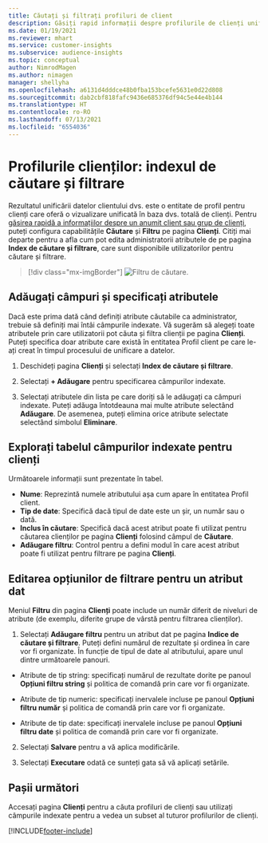 ```yaml
---
title: Căutați și filtrați profiluri de client
description: Găsiți rapid informații despre profilurile de clienți unificate și filtrați pentru atributele specificate.
ms.date: 01/19/2021
ms.reviewer: mhart
ms.service: customer-insights
ms.subservice: audience-insights
ms.topic: conceptual
author: NimrodMagen
ms.author: nimagen
manager: shellyha
ms.openlocfilehash: a6131d4dddce48b0fba153bcefe5631e0d22d808
ms.sourcegitcommit: dab2cbf818fafc9436e685376df94c5e44e4b144
ms.translationtype: HT
ms.contentlocale: ro-RO
ms.lasthandoff: 07/13/2021
ms.locfileid: "6554036"
---
```

# <a name="customer-profiles-search--filter-index"></a>Profilurile clienților: indexul de căutare și filtrare

Rezultatul unificării datelor clientului dvs. este o entitate de profil pentru clienți care oferă o vizualizare unificată în baza dvs. totală de clienți. Pentru [găsirea rapidă a informațiilor despre un anumit client sau grup de clienți](customer-profiles.md), puteți configura capabilitățile **Căutare** și **Filtru** pe pagina **Clienți**. Citiți mai departe pentru a afla cum pot edita administratorii atributele de pe pagina **Index de căutare și filtrare**, care sunt disponibile utilizatorilor pentru căutare și filtrare.

> [!div class="mx-imgBorder"]
> ![Filtru de căutare.](media/search-filter.png "Filtru de căutare")

## <a name="add-fields-and-specify-attributes"></a>Adăugați câmpuri și specificați atributele

Dacă este prima dată când definiți atribute căutabile ca administrator, trebuie să definiți mai întâi câmpurile indexate. Vă sugerăm să alegeți toate atributele prin care utilizatorii pot căuta și filtra clienții pe pagina **Clienți**. Puteți specifica doar atribute care există în entitatea Profil client pe care le-ați creat în timpul procesului de unificare a datelor.

1. Deschideți pagina **Clienți** și selectați **Index de căutare și filtrare**.

2. Selectați **+ Adăugare** pentru specificarea câmpurilor indexate.

3. Selectați atributele din lista pe care doriți să le adăugați ca câmpuri indexate. Puteți adăuga întotdeauna mai multe atribute selectând **Adăugare**. De asemenea, puteți elimina orice atribute selectate selectând simbolul **Eliminare**.

## <a name="explore-the-indexed-customer-fields-table"></a>Explorați tabelul câmpurilor indexate pentru clienți

Următoarele informații sunt prezentate în tabel.

- **Nume**: Reprezintă numele atributului așa cum apare în entitatea Profil client.
- **Tip de date**: Specifică dacă tipul de date este un șir, un număr sau o dată.
- **Inclus în căutare**: Specifică dacă acest atribut poate fi utilizat pentru căutarea clienților pe pagina **Clienți** folosind câmpul de **Căutare**.
- **Adăugare filtru**: Control pentru a defini modul în care acest atribut poate fi utilizat pentru filtrare pe pagina **Clienți**.

## <a name="editing-filtering-options-for-a-given-attribute"></a>Editarea opțiunilor de filtrare pentru un atribut dat

Meniul **Filtru** din pagina **Clienți** poate include un număr diferit de niveluri de atribute (de exemplu, diferite grupe de vârstă pentru filtrarea clienților).

1. Selectați **Adăugare filtru** pentru un atribut dat pe pagina **Indice de căutare și filtrare**. Puteți defini numărul de rezultate și ordinea în care vor fi organizate. În funcție de tipul de date al atributului, apare unul dintre următoarele panouri.

- Atribute de tip string: specificați numărul de rezultate dorite pe panoul **Opțiuni filtru string** și politica de comandă prin care vor fi organizate.

- Atribute de tip numeric: specificați inervalele incluse pe panoul **Opțiuni filtru număr** și politica de comandă prin care vor fi organizate.

- Atribute de tip date: specificați inervalele incluse pe panoul **Opțiuni filtru date** și politica de comandă prin care vor fi organizate.

2. Selectați **Salvare** pentru a vă aplica modificările.

3. Selectați **Executare** odată ce sunteți gata să vă aplicați setările.

## <a name="next-steps"></a>Pașii următori

Accesați pagina **Clienți** pentru a căuta profiluri de clienți sau utilizați câmpurile indexate pentru a vedea un subset al tuturor profilurilor de clienți.


[!INCLUDE[footer-include](../includes/footer-banner.md)]